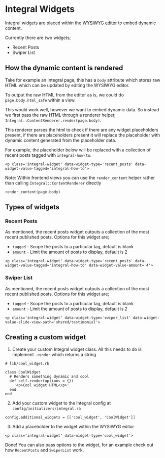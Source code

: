 # Integral Widgets

Integral widgets are placed within the [WYSIWYG editor](https://integralrails.com) to embed dynamic content.

Currently there are two widgets;
* Recent Posts
* Swiper List

## How the dynamic content is rendered

Take for example an Integral page, this has a `body` attribute which stores raw HTML which can be updated by editing the WYSIWYG editor.

To output the raw HTML from the editor as is, we could do `page.body.html_safe` within a view.

This would work well, however we want to embed dynamic data. So instead we first pass the raw HTML through a renderer helper, `Integral::ContentRenderer.render(page.body)`.

This renderer parses the html to check if there are any widget placeholders present, if there are placeholders present it will replace the placeholder with dynamic content generated from the placeholder data.

For example, the placeholder below will be replaced with a collection of recent posts tagged with `integral-how-to`.

```
<p class='integral-widget' data-widget-type='recent_posts' data-widget-value-tagged='integral-how-to'>
```

Note: Within frontend views you can use the `render_content` helper rather than calling `Integral::ContentRenderer` directly
```
render_content(page.body)
```

## Types of widgets
### Recent Posts

As mentioned, the recent posts widget outputs a collection of the most recent published posts. Options for this widget are;
* `tagged` - Scope the posts to a particular tag, default is blank
* `amount` - Limit the amount of posts to display, default is 2

```
<p class='integral-widget' data-widget-type='recent_posts' data-widget-value-tagged='integral-how-to' data-widget-value-amount='4'>
```


### Swiper List

As mentioned, the recent posts widget outputs a collection of the most recent published posts. Options for this widget are;
* `tagged` - Scope the posts to a particular tag, default is blank
* `amount` - Limit the amount of posts to display, default is 2

```
<p class='integral-widget' data-widget-type='swiper_list' data-widget-value-slide-view-path='shared/testimonial'>
```

## Creating a custom widget

1. Create your custom Integral widget class. All this needs to do is implement `.render` which returns a string
```
# lib/cool_widget.rb

class CoolWidget
  # Renders something dynamic and cool
  def self.render(options = {})
    '<p>Cool widget HTML</p>'
  end
end
```
2. Add your custom widget to the Integral config at `config/initializers/integral.rb`

```
config.additional_widgets = [['cool_widget', 'CoolWidget']]
```

3. Add a placeholder to the widget within the WYSIWYG editor

```
<p class='integral-widget' data-widget-type='cool_widget'>
```

Done! You can also pass options to the widget, for an example check out how `RecentPosts` and `SwiperList` work.
